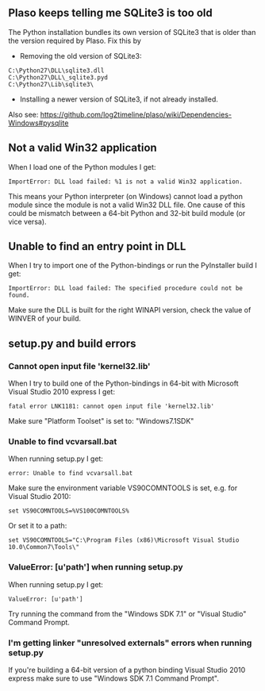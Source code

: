 ## Plaso keeps telling me SQLite3 is too old

The Python installation bundles its own version of SQLite3 that is older than the version required by Plaso. Fix this by

* Removing the old version of SQLite3:
```
C:\Python27\DLL\sqlite3.dll
C:\Python27\DLL\_sqlite3.pyd
C:\Python27\Lib\sqlite3\
```
* Installing a newer version of SQLite3, if not already installed.

Also see: https://github.com/log2timeline/plaso/wiki/Dependencies-Windows#pysqlite

## Not a valid Win32 application

When I load one of the Python modules I get:
```
ImportError: DLL load failed: %1 is not a valid Win32 application.
```

This means your Python interpreter (on Windows) cannot load a python module since the module is not a valid Win32 DLL file. One cause of this could be mismatch between a 64-bit Python and 32-bit build module (or vice versa).

## Unable to find an entry point in DLL

When I try to import one of the Python-bindings or run the PyInstaller build I get:
```
ImportError: DLL load failed: The specified procedure could not be found. 
```

Make sure the DLL is built for the right WINAPI version, check the value of WINVER of your build.

## setup.py and build errors

### Cannot open input file 'kernel32.lib'

When I try to build one of the Python-bindings in 64-bit with Microsoft Visual Studio 2010 express I get:
```
fatal error LNK1181: cannot open input file 'kernel32.lib'
```

Make sure "Platform Toolset" is set to: "Windows7.1SDK"

### Unable to find vcvarsall.bat

When running setup.py I get:
```
error: Unable to find vcvarsall.bat
```

Make sure the environment variable VS90COMNTOOLS is set, e.g. for Visual Studio 2010:
```
set VS90COMNTOOLS=%VS100COMNTOOLS%
```

Or set it to a path:
```
set VS90COMNTOOLS="C:\Program Files (x86)\Microsoft Visual Studio 10.0\Common7\Tools\"
```

### ValueError: [u'path'] when running setup.py

When running setup.py I get:
```
ValueError: [u'path']
```

Try running the command from the "Windows SDK 7.1" or "Visual Studio" Command Prompt.

### I'm getting linker "unresolved externals" errors when running setup.py

If you're building a 64-bit version of a python binding Visual Studio 2010 express make sure to use "Windows SDK 7.1 Command Prompt".

